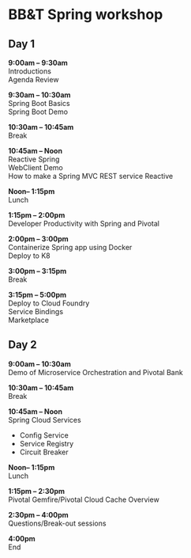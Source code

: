 
# BB&T Spring workshop

## Day 1
**9:00am – 9:30am**  
Introductions  
Agenda Review  

**9:30am – 10:30am**  
Spring Boot Basics  
Spring Boot Demo  

**10:30am – 10:45am**  
Break  

**10:45am – Noon**  
Reactive Spring     
WebClient Demo   
How to make a Spring MVC REST service Reactive   

**Noon– 1:15pm**  
Lunch  

**1:15pm – 2:00pm**  
Developer Productivity with Spring and Pivotal

**2:00pm – 3:00pm**  
Containerize Spring app using Docker  
Deploy to K8  

**3:00pm – 3:15pm**  
Break  

**3:15pm – 5:00pm**  
Deploy to Cloud Foundry  
Service Bindings  
Marketplace  

## Day 2

**9:00am – 10:30am**  
Demo of Microservice Orchestration and Pivotal Bank  

**10:30am – 10:45am**  
Break  

**10:45am – Noon**  
Spring Cloud Services  
  - Config Service  
  - Service Registry   
  - Circuit Breaker  

**Noon– 1:15pm**  
Lunch  

**1:15pm – 2:30pm**  
Pivotal Gemfire/Pivotal Cloud Cache Overview  

**2:30pm – 4:00pm**  
Questions/Break-out sessions  

**4:00pm**  
End   
